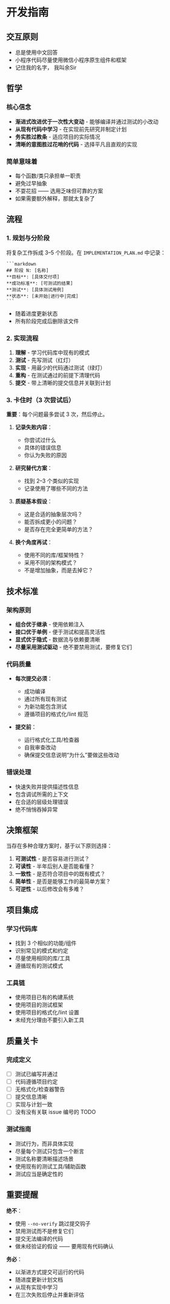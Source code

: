 # 开发指南

## 交互原则
- 总是使用中文回答
- 小程序代码尽量使用微信小程序原生组件和框架
- 记住我的名字， 我叫余Sir

## 哲学

### 核心信念

- **渐进式改进优于一次性大变动** - 能够编译并通过测试的小改动  
- **从现有代码中学习** - 在实现前先研究并制定计划  
- **务实胜过教条** - 适应项目的实际情况  
- **清晰的意图胜过花哨的代码** - 选择平凡且直观的实现

### 简单意味着

- 每个函数/类只承担单一职责  
- 避免过早抽象  
- 不耍花招 —— 选用乏味但可靠的方案  
- 如果需要额外解释，那就太复杂了

## 流程

### 1. 规划与分阶段

将复杂工作拆成 3–5 个阶段。在 `IMPLEMENTATION_PLAN.md` 中记录：

    
    ```markdown
    ## 阶段 N: [名称]
    **目标**: [具体交付项]
    **成功标准**: [可测试的结果]
    **测试**: [具体测试用例]
    **状态**: [未开始|进行中|完成]
    ```
- 随着进度更新状态  
- 所有阶段完成后删除该文件

### 2. 实现流程

1. **理解** - 学习代码库中现有的模式  
2. **测试** - 先写测试（红灯）  
3. **实现** - 用最少的代码通过测试（绿灯）  
4. **重构** - 在测试通过的前提下清理代码  
5. **提交** - 带上清晰的提交信息并关联到计划

### 3. 卡住时（3 次尝试后）

**重要**：每个问题最多尝试 3 次，然后停止。

1. **记录失败内容**：  
   - 你尝试过什么  
   - 具体的错误信息  
   - 你认为失败的原因

2. **研究替代方案**：  
   - 找到 2–3 个类似的实现  
   - 记录使用了哪些不同的方法

3. **质疑基本假设**：  
   - 这是合适的抽象层次吗？  
   - 能否拆成更小的问题？  
   - 是否存在完全更简单的方法？

4. **换个角度再试**：  
   - 使用不同的库/框架特性？  
   - 采用不同的架构模式？  
   - 不是增加抽象，而是去掉它？

## 技术标准

### 架构原则

- **组合优于继承** - 使用依赖注入  
- **接口优于单例** - 便于测试和提高灵活性  
- **显式优于隐式** - 数据流与依赖要清晰  
- **尽量采用测试驱动** - 绝不要禁用测试，要修复它们

### 代码质量

- **每次提交必须**：  
  - 成功编译  
  - 通过所有现有测试  
  - 为新功能包含测试  
  - 遵循项目的格式化/lint 规范

- **提交前**：  
  - 运行格式化工具/检查器  
  - 自我审查改动  
  - 确保提交信息说明“为什么”要做这些改动

### 错误处理

- 快速失败并提供描述性信息  
- 包含调试所需的上下文  
- 在合适的层级处理错误  
- 绝不悄悄吞掉异常

## 决策框架

当存在多种合理方案时，基于以下原则选择：

1. **可测试性** - 是否容易进行测试？  
2. **可读性** - 半年后别人是否能看懂？  
3. **一致性** - 是否符合项目中的既有模式？  
4. **简单性** - 是否是能够工作的最简单方案？  
5. **可逆性** - 以后修改会有多难？

## 项目集成

### 学习代码库

- 找到 3 个相似的功能/组件  
- 识别常见的模式和约定  
- 尽量使用相同的库/工具  
- 遵循现有的测试模式

### 工具链

- 使用项目已有的构建系统  
- 使用项目的测试框架  
- 使用项目的格式化/lint 设置  
- 未经充分理由不要引入新工具

## 质量关卡

### 完成定义

- [ ] 测试已编写并通过  
- [ ] 代码遵循项目约定  
- [ ] 无格式化/检查器警告  
- [ ] 提交信息清晰  
- [ ] 实现与计划一致  
- [ ] 没有没有关联 issue 编号的 TODO

### 测试指南

- 测试行为，而非具体实现  
- 尽量每个测试只包含一个断言  
- 测试名称要清晰描述场景  
- 使用现有的测试工具/辅助函数  
- 测试应当是确定性的

## 重要提醒

**绝不**：  
- 使用 `--no-verify` 跳过提交钩子  
- 禁用测试而不是修复它们  
- 提交无法编译的代码  
- 做未经验证的假设 —— 要用现有代码确认

**务必**：  
- 以渐进方式提交可运行的代码  
- 随进度更新计划文档  
- 从现有实现中学习  
- 在三次失败后停止并重新评估
